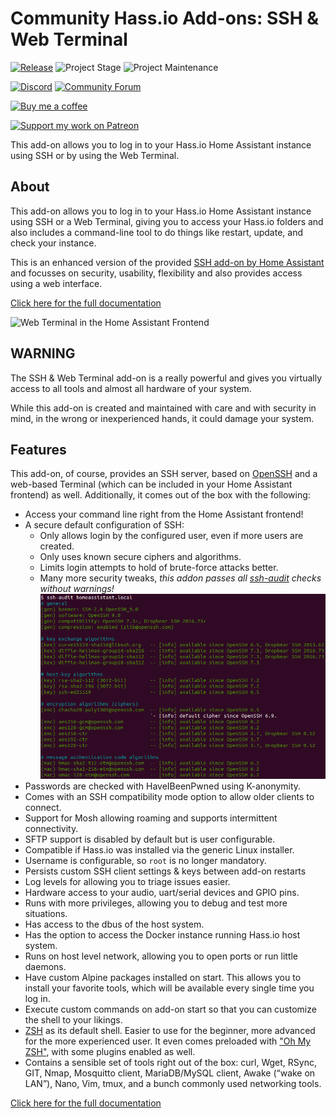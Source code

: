# Community Hass.io Add-ons: SSH & Web Terminal

[![Release][release-shield]][release] ![Project Stage][project-stage-shield] ![Project Maintenance][maintenance-shield]

[![Discord][discord-shield]][discord] [![Community Forum][forum-shield]][forum]

[![Buy me a coffee][buymeacoffee-shield]][buymeacoffee]

[![Support my work on Patreon][patreon-shield]][patreon]

This add-on allows you to log in to your Hass.io Home Assistant instance using
SSH or by using the Web Terminal.

## About

This add-on allows you to log in to your Hass.io Home Assistant instance using
SSH or a Web Terminal, giving you to access your Hass.io folders and
also includes a command-line tool to do things like restart, update,
and check your instance.

This is an enhanced version of the provided
[SSH add-on by Home Assistant][hass-ssh] and focusses on security,
usability, flexibility and also provides access using a web interface.

[Click here for the full documentation][docs]

![Web Terminal in the Home Assistant Frontend][screenshot]

## WARNING

The SSH & Web Terminal add-on is a really powerful and gives you virtually
access to all tools and almost all hardware of your system.

While this add-on is created and maintained with care and with security in mind,
in the wrong or inexperienced hands, it could damage your system.

## Features

This add-on, of course, provides an SSH server, based on [OpenSSH][openssh] and
a web-based Terminal (which can be included in your Home Assistant frontend) as
well. Additionally, it comes out of the box with the following:

- Access your command line right from the Home Assistant frontend!
- A secure default configuration of SSH:
  - Only allows login by the configured user, even if more users are created.
  - Only uses known secure ciphers and algorithms.
  - Limits login attempts to hold of brute-force attacks better.
  - Many more security tweaks, *this addon passes all [ssh-audit] checks
    without warnings!*
    ![Result of SSH-Audit][ssh-audit-image]
- Passwords are checked with HaveIBeenPwned using K-anonymity.
- Comes with an SSH compatibility mode option to allow older clients to connect.
- Support for Mosh allowing roaming and supports intermittent connectivity.
- SFTP support is disabled by default but is user configurable.
- Compatible if Hass.io was installed via the generic Linux installer.
- Username is configurable, so `root` is no longer mandatory.
- Persists custom SSH client settings & keys between add-on restarts
- Log levels for allowing you to triage issues easier.
- Hardware access to your audio, uart/serial devices and GPIO pins.
- Runs with more privileges, allowing you to debug and test more situations.
- Has access to the dbus of the host system.
- Has the option to access the Docker instance running Hass.io host system.
- Runs on host level network, allowing you to open ports or run little daemons.
- Have custom Alpine packages installed on start. This allows you to install
  your favorite tools, which will be available every single time you log in.
- Execute custom commands on add-on start so that you can customize the
  shell to your likings.
- [ZSH][zsh] as its default shell. Easier to use for the beginner, more advanced
  for the more experienced user. It even comes preloaded with
  ["Oh My ZSH"][ohmyzsh], with some plugins enabled as well.
- Contains a sensible set of tools right out of the box: curl, Wget, RSync, GIT,
  Nmap, Mosquitto client, MariaDB/MySQL client, Awake (“wake on LAN”), Nano,
  Vim, tmux, and a bunch commonly used networking tools.

[Click here for the full documentation][docs]

[buymeacoffee-shield]: https://www.buymeacoffee.com/assets/img/guidelines/download-assets-sm-2.svg
[buymeacoffee]: https://www.buymeacoffee.com/frenck
[discord-shield]: https://img.shields.io/discord/478094546522079232.svg
[discord]: https://discord.me/hassioaddons
[docs]: https://github.com/hassio-addons/addon-ssh/blob/v6.1.0/README.md
[forum-shield]: https://img.shields.io/badge/community-forum-brightgreen.svg
[forum]: https://community.home-assistant.io/t/community-hass-io-add-on-ssh-web-terminal/33820?u=frenck
[hass-ssh]: https://home-assistant.io/addons/ssh/
[maintenance-shield]: https://img.shields.io/maintenance/yes/2019.svg
[ohmyzsh]: http://ohmyz.sh/
[openssh]: https://www.openssh.com/
[patreon-shield]: https://www.frenck.nl/images/patreon.png
[patreon]: https://www.patreon.com/frenck
[project-stage-shield]: https://img.shields.io/badge/project%20stage-production%20ready-brightgreen.svg
[release-shield]: https://img.shields.io/badge/version-v6.1.0-blue.svg
[release]: https://github.com/hassio-addons/addon-ssh/tree/v6.1.0
[screenshot]: https://github.com/hassio-addons/addon-ssh/raw/master/images/screenshot.png
[ssh-audit-image]: https://github.com/hassio-addons/addon-ssh/raw/master/images/ssh-audit.png
[ssh-audit]: https://github.com/arthepsy/ssh-audit
[zsh]: https://en.wikipedia.org/wiki/Z_shell